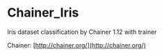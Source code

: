 # Chainer_Iris
Iris dataset classification by Chainer 1.12 with trainer

Chainer: [http://chainer.org/](http://chainer.org/)
